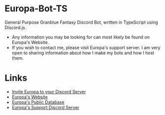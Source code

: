 # Europa-Bot-TS
General Purpose Granblue Fantasy Discord Bot, written in TypeScript using Discord.js.

- Any information you may be looking for can most likely be found on Europa's Website.
- If you wish to contact me, please visit Europa's support server. I am very open to sharing information about how I make my bots and how I host them.

# Links
* [Invite Europa to your Discord Server](https://discord.com/oauth2/authorize?client_id=585514230967566338&permissions=402966592&scope=bot%20applications.commands)
* [Europa's Website](https://cryotalis.github.io/Europa/commands.html)
* [Europa's Public Database](https://docs.google.com/spreadsheets/d/1H5oCUOvKSN5AAo_tQvr7ElhDIJxhuYVpaJCbbyFeA0E)
* [Europa's Support Discord Server](https://discordapp.com/invite/YtwzVSp)
